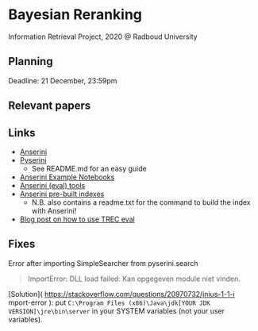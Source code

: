# Bayesian Reranking

Information Retrieval Project, 2020 @ Radboud University

## Planning

Deadline: 21 December, 23:59pm

## Relevant papers

## Links

- [Anserini](https://github.com/castorini/anserini)
- [Pyserini](https://github.com/castorini/pyserini)
    * See README.md for an easy guide
- [Anserini Example Notebooks](https://github.com/castorini/anserini-notebooks)
- [Anserini (eval) tools](https://github.com/castorini/anserini-tools)
- [Anserini pre-built indexes](https://git.uwaterloo.ca/jimmylin/anserini-indexes)
    * N.B. also contains a readme.txt for the command to build the index with Anserini!
- [Blog post on how to use TREC eval](http://www.rafaelglater.com/en/post/learn-how-to-use-trec_eval-to-evaluate-your-information-retrieval-system)

## Fixes

Error after importing SimpleSearcher from pyserini.search 

> ImportError: DLL load failed: Kan opgegeven module niet vinden.

[Solution]( https://stackoverflow.com/questions/20970732/jnius-1-1-i mport-error ): put `C:\Program Files (x86)\Java\jdk[YOUR JDK VERSION]\jre\bin\server` in your SYSTEM variables (not your user variables).
